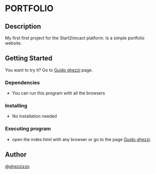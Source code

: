 # PORTFOLIO

## Description

My first first project for the Start2imcact platform.
Is a simple portfolio website.

## Getting Started

You want to try it? Go to [Guido ghezzi](http://guidoghezzi.altervista.org) page.

### Dependencies

- You can run this program with all the browsers

### Installing

- No installation needed

### Executing program

- open the index.html with any browser or go to the page [Guido ghezzi](http://guidoghezzi.altervista.org).

## Author

[@ghezzizzo](https://twitter.com/GGhezzi95)
